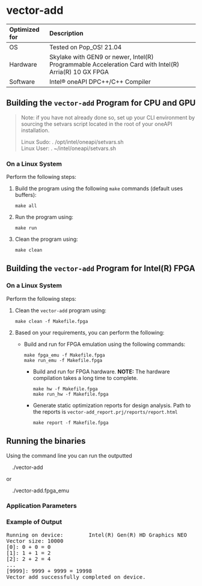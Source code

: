 ﻿# vector-add

| Optimized for | Description                                                                                           |
|:------------- |:----------------------------------------------------------------------------------------------------- |
| OS            | Tested on Pop_OS! 21.04                                                                               |
| Hardware      | Skylake with GEN9 or newer, Intel(R) Programmable Acceleration Card with Intel(R) Arria(R) 10 GX FPGA |
| Software      | Intel&reg; oneAPI DPC++/C++ Compiler                                                                  |

## Building the `vector-add` Program for CPU and GPU

> Note: if you have not already done so, set up your CLI 
> environment by sourcing  the setvars script located in 
> the root of your oneAPI installation. 
> 
> Linux Sudo: . /opt/intel/oneapi/setvars.sh  
> Linux User: . ~/intel/oneapi/setvars.sh  
> 

### On a Linux System

Perform the following steps:

1. Build the program using the following `make` commands (default uses buffers):
   
   ```
   make all
   ```

2. Run the program using:
   
   ```
   make run
   ```

3. Clean the program using:  
   
   ```
   make clean 
   ```

## Building the `vector-add` Program for Intel(R) FPGA

### On a Linux System

Perform the following steps:

1. Clean the `vector-add` program using:
   
   ```
   make clean -f Makefile.fpga
   ```

2. Based on your requirements, you can perform the following:
   
   * Build and run for FPGA emulation using the following commands:
     
     ```
     make fpga_emu -f Makefile.fpga
     make run_emu -f Makefile.fpga
     ```
     
     * Build and run for FPGA hardware.
       **NOTE:** The hardware compilation takes a long time to complete.
       
       ```
       make hw -f Makefile.fpga
       make run_hw -f Makefile.fpga
       ```
     
     * Generate static optimization reports for design analysis. Path to the reports is `vector-add_report.prj/reports/report.html`
       
       ```
       make report -f Makefile.fpga
       ```

## Running the binaries

Using the command line you can run the outputted 

    ./vector-add

or

    ./vector-add.fpga_emu

### Application Parameters

### Example of Output

<pre>
Running on device:        Intel(R) Gen(R) HD Graphics NEO
Vector size: 10000
[0]: 0 + 0 = 0
[1]: 1 + 1 = 2
[2]: 2 + 2 = 4
...
[9999]: 9999 + 9999 = 19998
Vector add successfully completed on device.
</pre>

